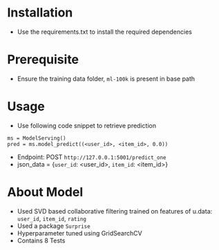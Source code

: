 #  Installation
- Use the requirements.txt to install the required dependencies

# Prerequisite
- Ensure the training data folder, `ml-100k` is present in base path

# Usage
- Use following code snippet to retrieve prediction
```
ms = ModelServing() 
pred = ms.model_predict((<user_id>, <item_id>, 0.0))
```
- Endpoint: POST `http://127.0.0.1:5001/predict_one` 
- json_data = {`user_id`: <user_id>, `item_id`: <item_id>}

# About Model
- Used SVD based collaborative filtering trained on features of u.data: `user_id`, `item_id`, `rating`
- Used a package `Surprise` 
- Hyperparameter tuned using  GridSearchCV
- Contains 8 Tests
